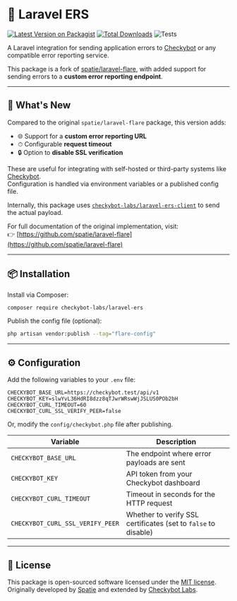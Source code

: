 # 🚨 Laravel ERS

[![Latest Version on Packagist](https://img.shields.io/packagist/v/checkybot-labs/laravel-ers.svg?style=flat-square)](https://packagist.org/packages/checkybot-labs/laravel-ers)
[![Total Downloads](https://img.shields.io/packagist/dt/checkybot-labs/laravel-ers.svg?style=flat-square)](https://packagist.org/packages/checkybot-labs/laravel-ers)
![Tests](https://github.com/checkybot-labs/laravel-ers/workflows/Run%20tests/badge.svg)

A Laravel integration for sending application errors to [Checkybot](https://checkybot.com) or any compatible error reporting service.

This package is a fork of [spatie/laravel-flare](https://github.com/spatie/laravel-flare), with added support for sending errors to a **custom error reporting endpoint**.

---

## 🔧 What's New

Compared to the original `spatie/laravel-flare` package, this version adds:

- 🌐 Support for a **custom error reporting URL**
- ⏱ Configurable **request timeout**
- 🔒 Option to **disable SSL verification**

These are useful for integrating with self-hosted or third-party systems like [Checkybot](https://checkybot.com).  
Configuration is handled via environment variables or a published config file.

Internally, this package uses [`checkybot-labs/laravel-ers-client`](https://github.com/checkybot-labs/laravel-ers-client) to send the actual payload.

For full documentation of the original implementation, visit:  
👉 [https://github.com/spatie/laravel-flare](https://github.com/spatie/laravel-flare)

---

## 📦 Installation

Install via Composer:

```bash
composer require checkybot-labs/laravel-ers
```

Publish the config file (optional):

```bash
php artisan vendor:publish --tag="flare-config"
```

---

## ⚙️ Configuration

Add the following variables to your `.env` file:

```env
CHECKYBOT_BASE_URL=https://checkybot.test/api/v1
CHECKYBOT_KEY=slwYvL36HdRI8dzz8qTJwrWRswWjJSLUS0POb2bH
CHECKYBOT_CURL_TIMEOUT=60
CHECKYBOT_CURL_SSL_VERIFY_PEER=false
```

Or, modify the `config/checkybot.php` file after publishing.

| Variable                         | Description                                                    |
|----------------------------------|----------------------------------------------------------------|
| `CHECKYBOT_BASE_URL`             | The endpoint where error payloads are sent                     |
| `CHECKYBOT_KEY`                  | API token from your Checkybot dashboard                        |
| `CHECKYBOT_CURL_TIMEOUT`         | Timeout in seconds for the HTTP request                        |
| `CHECKYBOT_CURL_SSL_VERIFY_PEER` | Whether to verify SSL certificates (set to `false` to disable) |

---

## 📄 License

This package is open-sourced software licensed under the [MIT license](LICENSE).  
Originally developed by [Spatie](https://github.com/spatie) and extended by [Checkybot Labs](https://github.com/checkybot-labs).
